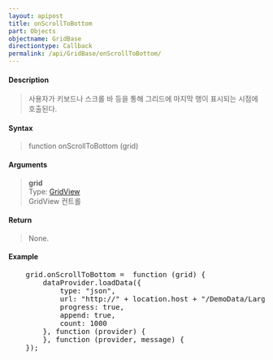 ```yaml
---
layout: apipost
title: onScrollToBottom
part: Objects
objectname: GridBase
directiontype: Callback
permalink: /api/GridBase/onScrollToBottom/
---
```



#### Description

> 사용자가 키보드나 스크롤 바 등을 통해 그리드에 마지막 행이 표시되는 시점에 호출된다.  

#### Syntax

> function onScrollToBottom (grid)  

#### Arguments

> **grid**  
> Type: [GridView](/api/types/GridView/)  
> GridView 컨트롤  

#### Return

> None.

#### Example

<pre class="prettyprint">
    grid.onScrollToBottom =  function (grid) {
        dataProvider.loadData({
            type: "json",
            url: "http://" + location.host + "/DemoData/LargeDataSet.json?__time__=" + new Date().getTime(),
            progress: true,
            append: true,
            count: 1000
        }, function (provider) {
        }, function (provider, message) {
    });
</pre>


